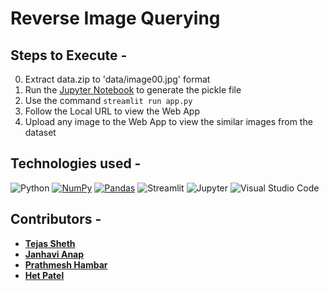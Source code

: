 # Reverse Image Querying

## Steps to Execute -
00. Extract data.zip to 'data/image00.jpg' format
01. Run the [Jupyter Notebook](code.ipynb) to generate the pickle file
02. Use the command `streamlit run app.py`
03. Follow the Local URL to view the Web App
04. Upload any image to the Web App to view the similar images from the dataset

## Technologies used -
![Python](https://img.shields.io/badge/-Python-black?&logo=Python)
<a href="#"><img alt="NumPy" src="https://img.shields.io/badge/Numpy%20-%23013243.svg?logo=numpy&logoColor=black"></a>
<a href="#"><img alt="Pandas" src="https://img.shields.io/badge/Pandas%20-%23150458.svg?logo=pandas&logoColor=black"></a>
![Streamlit](https://img.shields.io/badge/Streamlit-FF4B4B?&logo=Streamlit&logoColor=black)
![Jupyter](https://img.shields.io/badge/Jupyter-F37626.svg?&logo=Jupyter&logoColor=black)
![Visual Studio Code](https://img.shields.io/badge/Visual_Studio_Code-0078D4?&logo=visual%20studio%20code&logoColor=black)

## Contributors -
- <a href="https://github.com/TejasSheth104/"><b>Tejas Sheth</b></a><br/>
- <a href="https://github.com/TejasSheth104/"><b>Janhavi Anap</b></a><br/>
- <a href="https://github.com/TejasSheth104/"><b>Prathmesh Hambar</b></a><br/>
- <a href="https://github.com/TejasSheth104/"><b>Het Patel</b></a><br/>


<!-- [<img src = "https://img.shields.io/badge/Gmail-%23E4405F.svg?&logo=gmail&logoColor=black" align="center" />](mailto:http://www.tejas.sheth04@gmail.com)
[<img src = "https://img.shields.io/badge/Twitter-%231DA1F2.svg?&logo=twitter&logoColor=black" align="center" />](https://twitter.com/s_tejas01)
[<img src = "https://img.shields.io/badge/Instagram-E4405F?&logo=instagram&logoColor=black" align="center" />](https://instagram.com/s.tejas01) -->

<!-- <table>
  <tr>
    <td>
      <a href="https://github.com/TejasSheth104/"><b>Tejas Sheth</b></a> <br/>
      <img src="https://img.shields.io/badge/Linkedin-%230077B5.svg?&logo=linkedin&logoColor=black" align="center" > <br/>
    </td>
  </tr>
</table> -->
